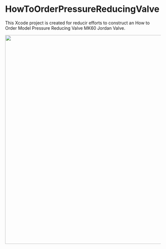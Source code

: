 # HowToOrderPressureReducingValve
This Xcode project is created for reducir efforts to construct an How to Order Model Pressure Reducing Valve MK60 Jordan Valve.

<p align="center">
    <img src="https://github.com/carlos-santiago-2017/HowToOrderPRValveProjectMK60/blob/master/howToOrderMK60screenshot.png" width="675">
</p>
